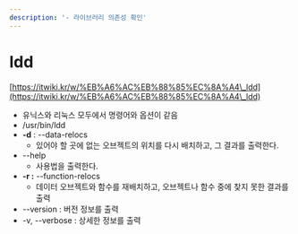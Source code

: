 ```yaml
---
description: '- 라이브러리 의존성 확인'
---
```


# ldd

[https://itwiki.kr/w/%EB%A6%AC%EB%88%85%EC%8A%A4\_ldd](https://itwiki.kr/w/%EB%A6%AC%EB%88%85%EC%8A%A4\_ldd)

* 유닉스와 리눅스 모두에서 명령어와 옵션이 같음&#x20;
* /usr/bin/ldd
* **-d** : --data-relocs
  * 있어야 할 곳에 없는 오브젝트의 위치를 다시 배치하고, 그 결과를 출력한다.&#x20;
* \--help
  * 사용법을 출력한다.
* **-r :** --function-relocs
  * 데이터 오브젝트와 함수를 재배치하고, 오브젝트나 함수 중에 찾지 못한 결과를 출력&#x20;
* \--version : 버전 정보를 출력&#x20;
* \-v, --verbose : 상세한 정보를 출력&#x20;

















